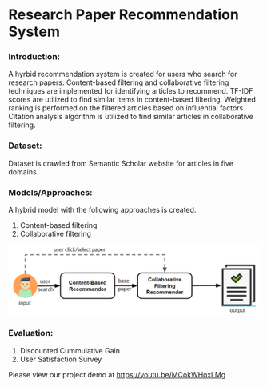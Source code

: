 # Research Paper Recommendation System

### Introduction:
A hyrbid recommendation system is created for users who search for research papers. Content-based filtering and collaborative filtering techniques are implemented for identifying articles to recommend. TF-IDF scores are utilized to find similar items in content-based filtering. Weighted ranking is performed on the filtered articles based on influential factors. Citation analysis algorithm is utilized to find similar articles in collaborative filtering.

### Dataset:
Dataset is crawled from Semantic Scholar website for articles in five domains.

### Models/Approaches:
A hybrid model with the following approaches is created.
1. Content-based filtering
2. Collaborative filtering

![architecture](images/architecture.png)


### Evaluation:
1. Discounted Cummulative Gain
2. User Satisfaction Survey

Please view our project demo at https://youtu.be/MCokWHoxLMg
